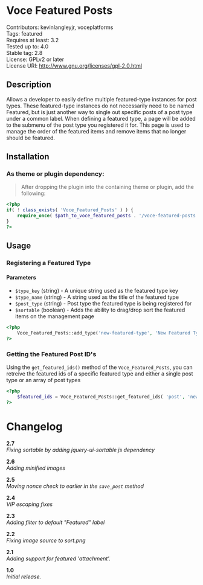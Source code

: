 Voce Featured Posts
==================

Contributors: kevinlangleyjr, voceplatforms  
Tags: featured  
Requires at least: 3.2  
Tested up to: 4.0  
Stable tag: 2.8  
License: GPLv2 or later  
License URI: http://www.gnu.org/licenses/gpl-2.0.html

## Description
Allows a developer to easily define multiple featured-type instances for post types. These featured-type instances do not necessarily need to be named Featured, but is just another way to single out specific posts of a post type under a common label.
When defining a featured type, a page will be added to the submenu of the post type you registered it for. This page is used to manage the order of the featured items and remove items that no longer should be featured.

## Installation

### As theme or plugin dependency:
> After dropping the plugin into the containing theme or plugin, add the following:

```php
<?php
if( ! class_exists( 'Voce_Featured_Posts' ) ) {
	require_once( $path_to_voce_featured_posts . '/voce-featured-posts.php' );
}
?>
```

## Usage

### Registering a Featured Type

#### Parameters
* ```$type_key``` (string) - A unique string used as the featured type key
* ```$type_name``` (string) - A string used as the title of the featured type
* ```$post_type``` (string) - Post type the featured type is being registered for
* ```$sortable``` (boolean) - Adds the ability to drag/drop sort the featured items on the management page

```php
<?php
	Voce_Featured_Posts::add_type('new-featured-type', 'New Featured Type', 'post', )
?>
```

### Getting the Featured Post ID's
Using the ```get_featured_ids()``` method of the ```Voce_Featured_Posts```, you can retreive the featured ids of a specific featured type and either a single post type or an array of post types

```php
<?php
	$featured_ids = Voce_Featured_Posts::get_featured_ids( 'post', 'new-featured-type' );
?>
```

# Changelog

**2.7**  
*Fixing sortable by adding jquery-ui-sortable js dependency*

**2.6**  
*Adding minified images*

**2.5**  
*Moving nonce check to earlier in the `save_post` method*

**2.4**  
*VIP escaping fixes*

**2.3**  
*Adding filter to default "Featured" label*

**2.2**  
*Fixing image source to sort.png*

**2.1**  
*Adding support for featured 'attachment'.*

**1.0**  
*Initial release.*
